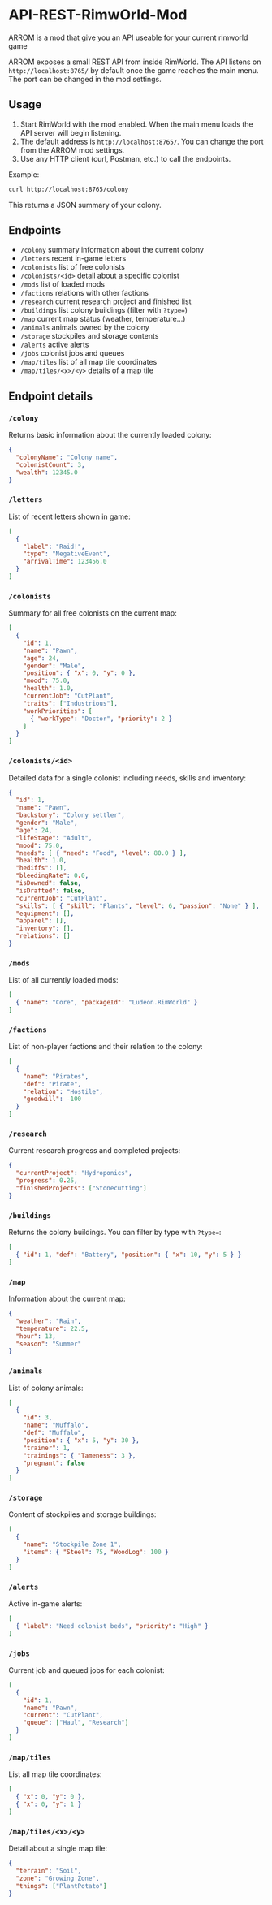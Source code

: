 # API-REST-RimwOrld-Mod
ARROM is a mod that give you an API useable for your current rimworld game

ARROM exposes a small REST API from inside RimWorld. The API listens on `http://localhost:8765/` by default once the
game reaches the main menu. The port can be changed in the mod settings.

## Usage
1. Start RimWorld with the mod enabled. When the main menu loads the API server will begin listening.
2. The default address is `http://localhost:8765/`. You can change the port from the ARROM mod settings.
3. Use any HTTP client (curl, Postman, etc.) to call the endpoints.

Example:
```bash
curl http://localhost:8765/colony
```
This returns a JSON summary of your colony.

## Endpoints
- `/colony`  summary information about the current colony
- `/letters`  recent in-game letters
- `/colonists`  list of free colonists
- `/colonists/<id>`  detail about a specific colonist
- `/mods`  list of loaded mods
- `/factions`  relations with other factions
- `/research`  current research project and finished list
- `/buildings`  list colony buildings (filter with `?type=`)
- `/map`  current map status (weather, temperature...)
- `/animals`  animals owned by the colony
- `/storage`  stockpiles and storage contents
- `/alerts`  active alerts
- `/jobs`  colonist jobs and queues
- `/map/tiles`  list of all map tile coordinates
- `/map/tiles/<x>/<y>`  details of a map tile

## Endpoint details

### `/colony`
Returns basic information about the currently loaded colony:

```json
{
  "colonyName": "Colony name",
  "colonistCount": 3,
  "wealth": 12345.0
}
```

### `/letters`
List of recent letters shown in game:

```json
[
  {
    "label": "Raid!",
    "type": "NegativeEvent",
    "arrivalTime": 123456.0
  }
]
```

### `/colonists`
Summary for all free colonists on the current map:

```json
[
  {
    "id": 1,
    "name": "Pawn",
    "age": 24,
    "gender": "Male",
    "position": { "x": 0, "y": 0 },
    "mood": 75.0,
    "health": 1.0,
    "currentJob": "CutPlant",
    "traits": ["Industrious"],
    "workPriorities": [
      { "workType": "Doctor", "priority": 2 }
    ]
  }
]
```

### `/colonists/<id>`
Detailed data for a single colonist including needs, skills and inventory:

```json
{
  "id": 1,
  "name": "Pawn",
  "backstory": "Colony settler",
  "gender": "Male",
  "age": 24,
  "lifeStage": "Adult",
  "mood": 75.0,
  "needs": [ { "need": "Food", "level": 80.0 } ],
  "health": 1.0,
  "hediffs": [],
  "bleedingRate": 0.0,
  "isDowned": false,
  "isDrafted": false,
  "currentJob": "CutPlant",
  "skills": [ { "skill": "Plants", "level": 6, "passion": "None" } ],
  "equipment": [],
  "apparel": [],
  "inventory": [],
  "relations": []
}
```

### `/mods`
List of all currently loaded mods:

```json
[
  { "name": "Core", "packageId": "Ludeon.RimWorld" }
]
```

### `/factions`
List of non-player factions and their relation to the colony:

```json
[
  {
    "name": "Pirates",
    "def": "Pirate",
    "relation": "Hostile",
    "goodwill": -100
  }
]
```

### `/research`
Current research progress and completed projects:

```json
{
  "currentProject": "Hydroponics",
  "progress": 0.25,
  "finishedProjects": ["Stonecutting"]
}
```

### `/buildings`
Returns the colony buildings. You can filter by type with `?type=`:

```json
[
  { "id": 1, "def": "Battery", "position": { "x": 10, "y": 5 } }
]
```

### `/map`
Information about the current map:

```json
{
  "weather": "Rain",
  "temperature": 22.5,
  "hour": 13,
  "season": "Summer"
}
```

### `/animals`
List of colony animals:

```json
[
  {
    "id": 3,
    "name": "Muffalo",
    "def": "Muffalo",
    "position": { "x": 5, "y": 30 },
    "trainer": 1,
    "trainings": { "Tameness": 3 },
    "pregnant": false
  }
]
```

### `/storage`
Content of stockpiles and storage buildings:

```json
[
  {
    "name": "Stockpile Zone 1",
    "items": { "Steel": 75, "WoodLog": 100 }
  }
]
```

### `/alerts`
Active in-game alerts:

```json
[
  { "label": "Need colonist beds", "priority": "High" }
]
```

### `/jobs`
Current job and queued jobs for each colonist:

```json
[
  {
    "id": 1,
    "name": "Pawn",
    "current": "CutPlant",
    "queue": ["Haul", "Research"]
  }
]
```

### `/map/tiles`
List all map tile coordinates:

```json
[
  { "x": 0, "y": 0 },
  { "x": 0, "y": 1 }
]
```

### `/map/tiles/<x>/<y>`
Detail about a single map tile:

```json
{
  "terrain": "Soil",
  "zone": "Growing Zone",
  "things": ["PlantPotato"]
}
```
